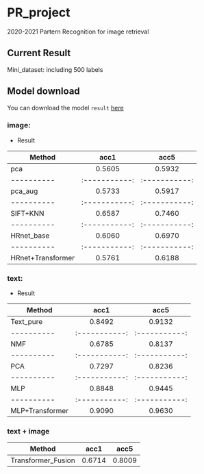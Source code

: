 # PR_project
2020-2021 Partern Recognition for image retrieval

## Current Result
Mini_dataset: including 500 labels

## Model download
You can download the model `result` [here](https://cloud.tsinghua.edu.cn/d/42a31128af9d401f8aa9/)

### image:
- Result

| Method     | acc1     | acc5     |
| ---------- | :-----------:  | :-----------: |
| pca     | 0.5605     | 0.5932     |
| ---------- | :-----------:  | :-----------: |
| pca_aug     | 0.5733     | 0.5917     |
| ---------- | :-----------:  | :-----------: |
| SIFT+KNN     | 0.6587    | 0.7460     |
| ---------- | :-----------:  | :-----------: |
| HRnet_base     | 0.6060     | 0.6970     |
| ---------- | :-----------:  | :-----------: |
| HRnet+Transformer     | 0.5761     | 0.6188     |


### text:
- Result

| Method     | acc1     | acc5     |
| ---------- | :-----------:  | :-----------: |
| Text_pure     | 0.8492     | 0.9132     |
| ---------- | :-----------:  | :-----------: |
| NMF     | 0.6785     | 0.8137     |
| ---------- | :-----------:  | :-----------: |
| PCA     | 0.7297    | 0.8236     |
| ---------- | :-----------:  | :-----------: |
| MLP     | 0.8848     | 0.9445     |
| ---------- | :-----------:  | :-----------: |
| MLP+Transformer     | 0.9090     | 0.9630     |

### text + image

| Method     | acc1     | acc5     |
| ---------- | :-----------:  | :-----------: |
| Transformer_Fusion     | 0.6714     | 0.8009     |